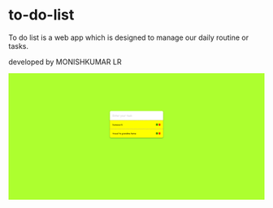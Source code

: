 # to-do-list
To do list is a web app which is designed to manage our daily routine or tasks.

developed by MONISHKUMAR LR

![](todo_list.png)
